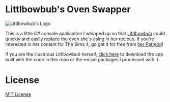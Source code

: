 # Littlbowbub's Oven Swapper
![Littlbowbub's Logo](https://c10.patreonusercontent.com/4/patreon-media/p/campaign/3428948/008709b9feab48e695bb15cb00e0668a/eyJ3IjoyMDB9/3.png?token-time=2145916800&token-hash=kR9LBF8wZIV_MPkZK6tDzx30pXbqZptdc2ajfcAWFpQ%3D)

This is a little C# console application I whipped up so that [Littlbowbub](https://www.patreon.com/littlbowbub) could quickly and easily replace the oven she's using in her recipes.
If you're interested in her content for The Sims 4, go get it for free from [her Patreon](https://www.patreon.com/littlbowbub)!

If you are the illustrious Littlbowbub herself, [click here](https://github.com/BigBadBleuCheese/LittlbowbubOvenSwapper/releases/tag/release) to download the app built with the code in this repo or the recipe packages I processed with it.

# License
[MIT License](LICENSE)